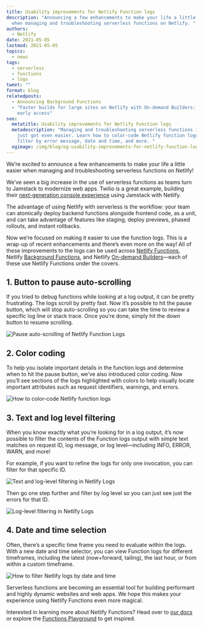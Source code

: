 ```yaml
---
title: Usability improvements for Netlify Function logs
description: "Announcing a few enhancements to make your life a little easier
  when managing and troubleshooting serverless functions on Netlify. "
authors:
  - Netlify
date: 2021-05-05
lastmod: 2021-05-05
topics:
  - news
tags:
  - serverless
  - functions
  - logs
tweet: ""
format: blog
relatedposts:
  - Announcing Background Functions
  - "Faster builds for large sites on Netlify with On-demand Builders: Now in
    early access"
seo:
  metatitle: Usability improvements for Netlify Function logs
  metadescription: "Managing and troubleshooting serverless functions in Netlify
    just got even easier. Learn how to color-code Netlify function logs, and
    filter by error message, date and time, and more. "
  ogimage: /img/blog/og-usability-improvements-for-netlify-function-logs.png
---
```

We’re excited to announce a few enhancements to make your life a little easier when managing and troubleshooting serverless functions on Netlify!

We’ve seen a big increase in the use of serverless functions as teams turn to Jamstack to modernize web apps. Twilio is a great example, building their [next-generation console experience](https://www.twilio.com/blog/bridging-legacy-and-future-platforms) using Jamstack with Netlify.

The advantage of using Netlify with serverless is the workflow: your team can atomically deploy backend functions alongside frontend code, as a unit, and can take advantage of features like staging, deploy previews, phased rollouts, and instant rollbacks.

Now we’re focused on making it easier to use the function logs. This is a wrap-up of recent enhancements and there’s even more on the way! All of these improvements to the logs can be used across [Netlify Functions](https://www.netlify.com/products/functions/), Netlify [Background Functions](https://docs.netlify.com/functions/background-functions/), and Netlify [On-demand Builders](https://docs.netlify.com/configure-builds/on-demand-builders/)—each of these use Netlify Functions under the covers.

## 1. Button to pause auto-scrolling

If you tried to debug functions while looking at a log output, it can be pretty frustrating. The logs scroll by pretty fast. Now it’s possible to hit the pause button, which will stop auto-scrolling so you can take the time to review a specific log line or stack trace. Once you’re done, simply hit the down button to resume scrolling.

![Pause auto-scrolling of Netlify Function Logs](/img/blog/netlify-function-log-scrolling.png)

## 2. Color coding

To help you isolate important details in the function logs and determine when to hit the pause button, we’ve also introduced color coding. Now you’ll see sections of the logs highlighted with colors to help visually locate important attributes such as request identifiers, warnings, and errors.

![How to color-code Netlify function logs](/img/blog/colorcodingnetlifylogs.png)

## 3. Text and log level filtering

When you know exactly what you’re looking for in a log output, it’s now possible to filter the contents of the Function logs output with simple text matches on request ID, log message, or log level—including INFO, ERROR, WARN, and more!

For example, if you want to refine the logs for only one invocation, you can filter for that specific ID.

![Text and log-level filtering in Netlify Logs](/img/blog/text-log-level-filtering-netlify.png)

Then go one step further and filter by log level so you can just see just the errors for that ID.

![Log-level filtering in Netlify Logs](/img/blog/netlify-error-log-search.png)

## 4. Date and time selection

Often, there’s a specific time frame you need to evaluate within the logs. With a new date and time selector, you can view Function logs for different timeframes, including the latest (now+forward, tailing), the last hour, or from within a custom timeframe.

![How to filter Netlify logs by date and time](/img/blog/date-time-selection-netlify-logs.png)

Serverless functions are becoming an essential tool for building performant and highly dynamic websites and web apps. We hope this makes your experience using Netlify Functions even more magical.

Interested in learning more about Netlify Functions? Head over to [our docs](https://docs.netlify.com/functions/overview/) or explore the [Functions Playground](https://functions.netlify.com/playground/) to get inspired.